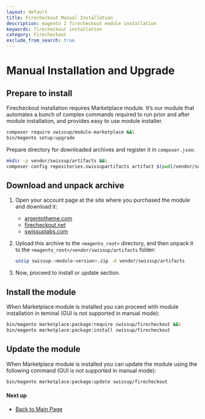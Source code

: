 ```yaml
---
layout: default
title: Firecheckout Manual Installation
description: magento 2 firecheckout module installation
keywords: firecheckout installation
category: Firecheckout
exclude_from_search: true
---
```


# Manual Installation and Upgrade

## Prepare to install

Firecheckout installation requires Marketplace module. It’s our module that
automates a bunch of complex commands required to run
prior and after module installation, and provides easy to use module installer.

```bash
composer require swissup/module-marketplace &&\
bin/magento setup:upgrade
```

Prepare directory for downloaded archives and register it in `composer.json`:

```bash
mkdir -p vendor/swissup/artifacts &&\
composer config repositories.swissupartifacts artifact $(pwd)/vendor/swissup/artifacts
```

## Download and unpack archive

 1. Open your account page at the site where you purchased the module and download it:
    -  [argentotheme.com](https://argentotheme.com/downloadable/customer/products/)
    -  [firecheckout.net](https://firecheckout.net/subscription/customer/products/)
    -  [swissuplabs.com](https://swissuplabs.com/subscription/customer/products/)

 2. Upload this archive to the `<magento_root>` directory, and then unpack it
    to the `<magento_root>/vendor/swissup/artifacts` folder:

    ```bash
    unzip swissup.<module-version>.zip -d vendor/swissup/artifacts
    ```

 3. Now, proceed to install or update section.

## Install the module

When Marketplace module is installed you can proceed with module installation
in teminal (GUI is not supported in manual mode):

```bash
bin/magento marketplace:package:require swissup/firecheckout &&\
bin/magento marketplace:package:install swissup/firecheckout
```

## Update the module

When Marketplace module is installed you can update the module using the
following command (GUI is not supported in manual mode):

```bash
bin/magento marketplace:package:update swissup/firecheckout
```

#### Next up

 -  [Back to Main Page](/m2/extensions/firecheckout/)
